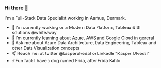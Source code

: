### Hi there 👋

I'm a Full-Stack Data Specialist working in Aarhus, Denmark.

<!--
**kasperulvedal/kasperulvedal** is a ✨ _special_ ✨ repository because its `README.md` (this file) appears on your GitHub profile.

Here are some ideas to get you started:

- 🔭 I’m currently working on ...
- 🌱 I’m currently learning ...
- 👯 I’m looking to collaborate on ...
- 🤔 I’m looking for help with ...
- 💬 Ask me about ...
- 📫 How to reach me: ...
- 😄 Pronouns: ...
- ⚡ Fun fact: ...
-->

- 🔭 I’m currently working on a Modern Data Platform, Tableau & BI solutions @whiteaway
- 🌱 I’m currently learning about Azure, AWS and Google Cloud in general
- 💬 Ask me about Azure Data Architecture, Data Engineering, Tableau and other Data Visualization concepts
- 📫 Reach me: at twitter @kasperulvedal or LinkedIn "Kasper Ulvedal"
- ⚡ Fun fact: I have a dog named Frida, after Frida Kahlo
